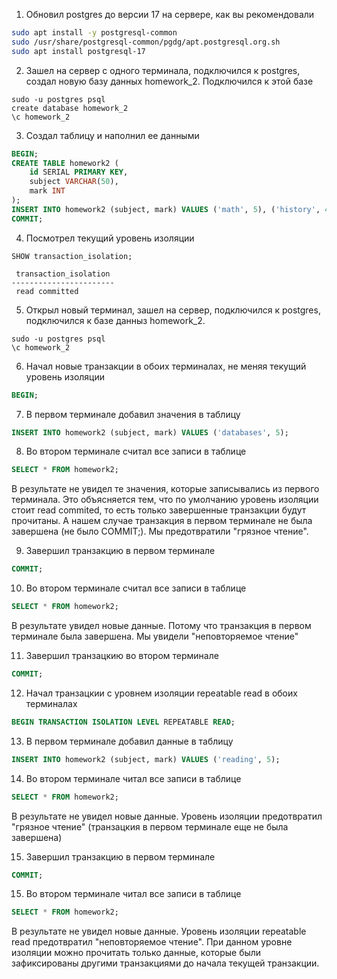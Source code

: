 1. Обновил postgres до версии 17 на сервере, как вы рекомендовали
```bash
sudo apt install -y postgresql-common  
sudo /usr/share/postgresql-common/pgdg/apt.postgresql.org.sh
sudo apt install postgresql-17
```
2. Зашел на сервер с одного терминала, подключился к postgres, создал новую базу данных homework_2. Подключился к этой базе
```
sudo -u postgres psql
create database homework_2
\c homework_2
```
3. Создал таблицу и наполнил ее данными
```sql
BEGIN;
CREATE TABLE homework2 (  
    id SERIAL PRIMARY KEY,  
    subject VARCHAR(50),  
    mark INT  
);  
INSERT INTO homework2 (subject, mark) VALUES ('math', 5), ('history', 4);
COMMIT;
```
4. Посмотрел текущий уровень изоляции
```
SHOW transaction_isolation;
```
```
 transaction_isolation 
-----------------------
 read committed
```
5. Открыл новый терминал, зашел на сервер, подключился к postgres, подключился к базе данныз homework_2.
```
sudo -u postgres psql
\c homework_2
```
6. Начал новые транзакции в обоих терминалах, не меняя текущий уровень изоляции
```sql
BEGIN;
```
7. В первом терминале добавил значения в таблицу
```sql
INSERT INTO homework2 (subject, mark) VALUES ('databases', 5);
```
8. Во втором терминале считал все записи в таблице
```sql
SELECT * FROM homework2;
```
В результате не увидел те значения, которые записывались из первого терминала. Это объясняется тем, что по умолчанию уровень изоляции стоит read commited, то есть только завершенные транзакции будут прочитаны. А нашем случае транзакция в первом терминале не была завершена (не было COMMIT;). Мы предотвратили "грязное чтение".

9. Завершил транзакцию в первом терминале
```sql
COMMIT;
```
10. Во втором терминале считал все записи в таблице
```sql
SELECT * FROM homework2;
```
В результате увидел новые данные. Потому что транзакция в первом терминале была завершена. Мы увидели "неповторяемое чтение"

11. Завершил транзацкию во втором терминале
```sql
COMMIT;
```
12. Начал транзацкии с уровнем изоляции repeatable read в обоих терминалах
```sql
BEGIN TRANSACTION ISOLATION LEVEL REPEATABLE READ;
```
13. В первом терминале добавил данные в таблицу
```sql
INSERT INTO homework2 (subject, mark) VALUES ('reading', 5);
```
14. Во втором терминале читал все записи в таблице
```sql
SELECT * FROM homework2;
```
В результате не увидел новые данные. Уровень изоляции предотвратил "грязное чтение" (транзацкия в первом терминале еще не была завершена)

15. Завершил транзакцию в первом терминале
```sql
COMMIT;
```
15. Во втором терминале читал все записи в таблице
```sql
SELECT * FROM homework2;
```
В результате не увидел новые данные. Уровень изоляции repeatable read предотвратил "неповторяемое чтение". При данном уровне изоляции можно прочитать только данные, которые были зафиксированы другими транзакциями до начала текущей транзакции.


